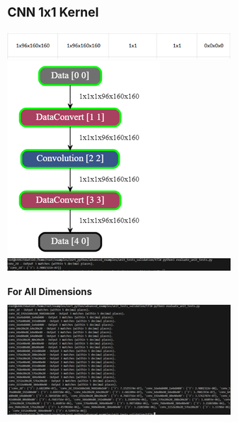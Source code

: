# CNN 1x1 Kernel
![alt text](image-1.png)
![alt text](image.png)
![alt text](image-2.png)
---
## For All Dimensions
<!-- ![alt text](image-3.png) -->
![alt text](image-4.png)
